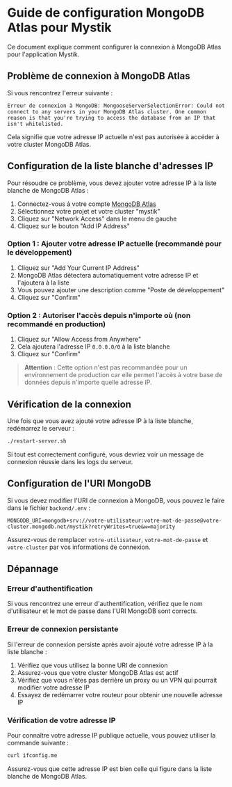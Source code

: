 # Guide de configuration MongoDB Atlas pour Mystik

Ce document explique comment configurer la connexion à MongoDB Atlas pour l'application Mystik.

## Problème de connexion à MongoDB Atlas

Si vous rencontrez l'erreur suivante :
```
Erreur de connexion à MongoDB: MongooseServerSelectionError: Could not connect to any servers in your MongoDB Atlas cluster. One common reason is that you're trying to access the database from an IP that isn't whitelisted.
```

Cela signifie que votre adresse IP actuelle n'est pas autorisée à accéder à votre cluster MongoDB Atlas.

## Configuration de la liste blanche d'adresses IP

Pour résoudre ce problème, vous devez ajouter votre adresse IP à la liste blanche de MongoDB Atlas :

1. Connectez-vous à votre compte [MongoDB Atlas](https://cloud.mongodb.com/)
2. Sélectionnez votre projet et votre cluster "mystik"
3. Cliquez sur "Network Access" dans le menu de gauche
4. Cliquez sur le bouton "Add IP Address"

### Option 1 : Ajouter votre adresse IP actuelle (recommandé pour le développement)

1. Cliquez sur "Add Your Current IP Address"
2. MongoDB Atlas détectera automatiquement votre adresse IP et l'ajoutera à la liste
3. Vous pouvez ajouter une description comme "Poste de développement"
4. Cliquez sur "Confirm"

### Option 2 : Autoriser l'accès depuis n'importe où (non recommandé en production)

1. Cliquez sur "Allow Access from Anywhere"
2. Cela ajoutera l'adresse IP `0.0.0.0/0` à la liste blanche
3. Cliquez sur "Confirm"

> **Attention** : Cette option n'est pas recommandée pour un environnement de production car elle permet l'accès à votre base de données depuis n'importe quelle adresse IP.

## Vérification de la connexion

Une fois que vous avez ajouté votre adresse IP à la liste blanche, redémarrez le serveur :

```bash
./restart-server.sh
```

Si tout est correctement configuré, vous devriez voir un message de connexion réussie dans les logs du serveur.

## Configuration de l'URI MongoDB

Si vous devez modifier l'URI de connexion à MongoDB, vous pouvez le faire dans le fichier `backend/.env` :

```
MONGODB_URI=mongodb+srv://votre-utilisateur:votre-mot-de-passe@votre-cluster.mongodb.net/mystik?retryWrites=true&w=majority
```

Assurez-vous de remplacer `votre-utilisateur`, `votre-mot-de-passe` et `votre-cluster` par vos informations de connexion.

## Dépannage

### Erreur d'authentification

Si vous rencontrez une erreur d'authentification, vérifiez que le nom d'utilisateur et le mot de passe dans l'URI MongoDB sont corrects.

### Erreur de connexion persistante

Si l'erreur de connexion persiste après avoir ajouté votre adresse IP à la liste blanche :

1. Vérifiez que vous utilisez la bonne URI de connexion
2. Assurez-vous que votre cluster MongoDB Atlas est actif
3. Vérifiez que vous n'êtes pas derrière un proxy ou un VPN qui pourrait modifier votre adresse IP
4. Essayez de redémarrer votre routeur pour obtenir une nouvelle adresse IP

### Vérification de votre adresse IP

Pour connaître votre adresse IP publique actuelle, vous pouvez utiliser la commande suivante :

```bash
curl ifconfig.me
```

Assurez-vous que cette adresse IP est bien celle qui figure dans la liste blanche de MongoDB Atlas. 